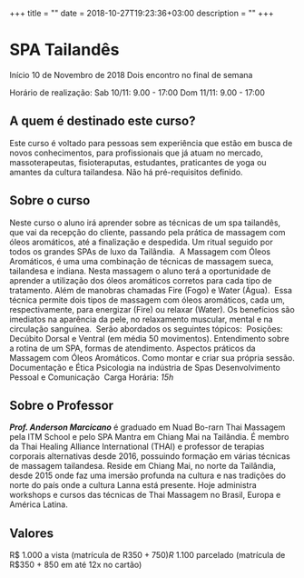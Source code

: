 +++
title = ""
date = 2018-10-27T19:23:36+03:00
description = ""
+++

# SPA Tailandês

Início 10 de Novembro de 2018
Dois encontro no final de semana

Horário de realização:
Sab 10/11: 9.00 - 17:00
Dom 11/11: 9.00 - 17:00

<!-- Inscreva-se ->  https://goo.gl/v6jG6x -->

## A quem é destinado este curso?

Este curso é voltado para pessoas sem experiência que estão em busca de novos conhecimentos, para profissionais que já atuam no mercado, massoterapeutas, fisioteraputas, estudantes, praticantes de yoga ou amantes da cultura tailandesa. Não há pré-requisitos definido. 

## Sobre o curso

Neste curso o aluno irá aprender sobre as técnicas de um spa tailandês, que vai da recepção do cliente, passando pela prática de massagem com óleos aromáticos, até a finalização e despedida. Um ritual seguido por todos os grandes SPAs de luxo da Tailândia.
​
A Massagem com Óleos Aromáticos, é uma uma combinação de técnicas de massagem sueca, tailandesa e indiana. Nesta massagem o aluno terá a oportunidade de aprender a utilização dos óleos aromáticos corretos para cada tipo de tratamento. Além de manobras chamadas Fire (Fogo) e Water (Água).
​
Essa técnica permite dois tipos de massagem com óleos aromáticos, cada um, respectivamente, para energizar (Fire) ou relaxar (Water). Os benefícios são imediatos na aparência da pele, no relaxamento muscular, mental e na circulação sanguínea.
​
Serão abordados os seguintes tópicos:
​
Posições: Decúbito Dorsal e Ventral (em média 50 movimentos).
Entendimento sobre a rotina de um SPA, formas de atendimento.
Aspectos práticos da Massagem com Óleos Aromáticos.
Como montar e criar sua própria sessão.
Documentação e Ética
Psicologia na indústria de Spas
Desenvolvimento Pessoal e Comunicação 
​
Carga Horária: *15h*

## Sobre o Professor

***Prof. Anderson Marcicano*** é graduado em Nuad Bo-rarn Thai Massagem pela ITM School e pelo SPA Mantra em Chiang Mai na Tailândia. É membro da Thai Healing Alliance International (THAI) e professor de terapias corporais alternativas desde 2016, possuindo formação em várias técnicas de massagem tailandesa.
Reside em Chiang Mai, no norte da Tailândia, desde 2015 onde faz uma imersão profunda na cultura e nas tradições do norte do país onde a cultura Lanna está presente.
Hoje administra workshops e cursos das técnicas de Thai Massagem no Brasil, Europa e América Latina.

## Valores

R$ 1.000 a vista (matrícula de R$350 + 750)
R$ 1.100 parcelado (matrícula de R$350 + 850 em até 12x no cartão)


